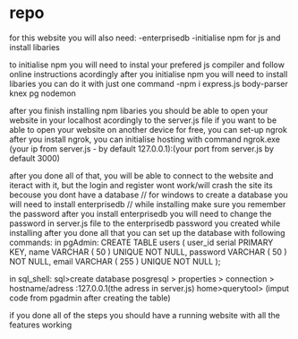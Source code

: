# repo
for this website you will also need:
-enterprisedb
-initialise npm for js and install libaries 

to initialise npm you will need to instal your prefered js compiler and follow online instructions acordingly 
after you initialise npm you will need to install libaries
you can do it with just one command
-npm i express.js body-parser knex pg nodemon

after you finish installing npm libaries you should be able to open your website in your localhost acordingly to the server.js file
if you want to be able to open your website on another device for free, you can set-up ngrok
after you install ngrok, you can initialise hosting with command ngrok.exe (your ip from server.js - by default 127.0.0.1):(your port from server.js by default 3000)

after you done all of that, you will be able to connect to the website and iteract with it, but the login and register wont work/will crash the site
its becouse you dont have a database 
// for windows
to create a database you will need to install enterprisedb // while installing make sure you remember the password
after you install enterprisedb you will need to change the password in server.js file to the enterprisedb password you created while installing
after you done all that you can set up the database with following commands:
in pgAdmin:
CREATE TABLE users (
	user_id serial PRIMARY KEY,
	name VARCHAR ( 50 ) UNIQUE NOT NULL,
	password VARCHAR ( 50 ) NOT NULL,
	email VARCHAR ( 255 ) UNIQUE NOT NULL
);

in sql_shell:
sql>create database
posgresql > properties > connection > hostname/adress :127.0.0.1(the adress in server.js)
home>querytool> (imput code from pgadmin after creating the table)

if you done all of the steps you should have a running website with all the features working
